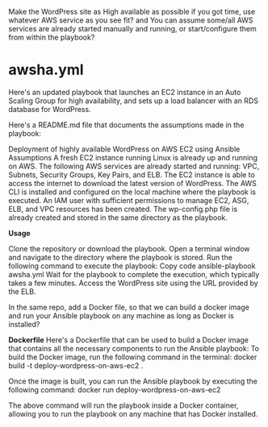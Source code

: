 Make the WordPress site as High available as possible if you got time, use
whatever AWS service as you see fit?
and
You can assume some/all AWS services are already started manually and
running, or start/configure them from within the playbook?

# awsha.yml
Here's an updated playbook that launches an EC2 instance in an Auto Scaling Group for high availability, 
and sets up a load balancer with an RDS database for WordPress.

Here's a README.md file that documents the assumptions made in the playbook:

Deployment of highly available WordPress on AWS EC2 using Ansible
Assumptions
A fresh EC2 instance running Linux is already up and running on AWS.
The following AWS services are already started and running: VPC, Subnets, Security Groups, Key Pairs, and ELB.
The EC2 instance is able to access the internet to download the latest version of WordPress.
The AWS CLI is installed and configured on the local machine where the playbook is executed.
An IAM user with sufficient permissions to manage EC2, ASG, ELB, and VPC resources has been created.
The wp-config.php file is already created and stored in the same directory as the playbook.

**Usage**

Clone the repository or download the playbook.
Open a terminal window and navigate to the directory where the playbook is stored.
Run the following command to execute the playbook:
Copy code
ansible-playbook awsha.yml
Wait for the playbook to complete the execution, which typically takes a few minutes.
Access the WordPress site using the URL provided by the ELB.

In the same repo, add a Docker file, so that we can build a docker image and
run your Ansible playbook on any machine as long as Docker is installed?

**Dockerfile**
Here's a Dockerfile that can be used to build a Docker image that contains all the necessary components to run the Ansible playbook:
To build the Docker image, run the following command in the terminal:
docker build -t deploy-wordpress-on-aws-ec2 .

Once the image is built, you can run the Ansible playbook by executing the following command:
docker run deploy-wordpress-on-aws-ec2

The above command will run the playbook inside a Docker container, allowing you to run the playbook on any machine that has Docker installed.

